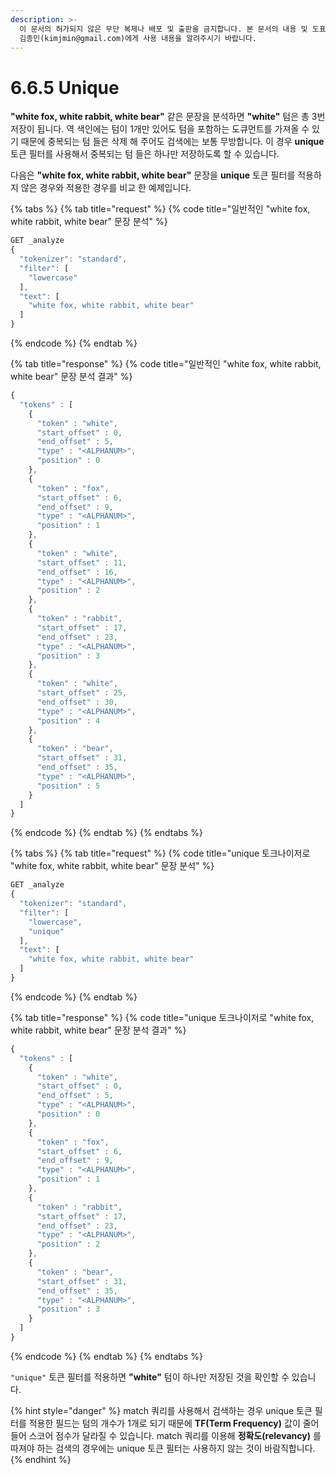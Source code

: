 ```yaml
---
description: >-
  이 문서의 허가되지 않은 무단 복제나 배포 및 출판을 금지합니다. 본 문서의 내용 및 도표 등을 인용하고자 하는 경우 출처를 명시하고
  김종민(kimjmin@gmail.com)에게 사용 내용을 알려주시기 바랍니다.
---
```


# 6.6.5 Unique

&#x20; **"white fox, white rabbit, white bear"** 같은 문장을 분석하면 **"white"** 텀은 총 3번 저장이 됩니다. 역 색인에는 텀이 1개만 있어도 텀을 포함하는 도큐먼트를 가져올 수 있기 때문에 중복되는 텀 들은 삭제 해 주어도 검색에는 보통 무방합니다. 이 경우 **unique** 토큰 필터를 사용해서 중복되는 텀 들은 하나만 저장하도록 할 수 있습니다.&#x20;

&#x20; 다음은 **"white fox, white rabbit, white bear"** 문장을 **unique** 토큰 필터를 적용하지 않은 경우와 적용한 경우를 비교 한 예제입니다.

{% tabs %}
{% tab title="request" %}
{% code title="일반적인 "white fox, white rabbit, white bear" 문장 분석" %}
```javascript
GET _analyze
{
  "tokenizer": "standard",
  "filter": [
    "lowercase"
  ],
  "text": [
    "white fox, white rabbit, white bear"
  ]
}
```
{% endcode %}
{% endtab %}

{% tab title="response" %}
{% code title="일반적인 "white fox, white rabbit, white bear" 문장 분석 결과" %}
```javascript
{
  "tokens" : [
    {
      "token" : "white",
      "start_offset" : 0,
      "end_offset" : 5,
      "type" : "<ALPHANUM>",
      "position" : 0
    },
    {
      "token" : "fox",
      "start_offset" : 6,
      "end_offset" : 9,
      "type" : "<ALPHANUM>",
      "position" : 1
    },
    {
      "token" : "white",
      "start_offset" : 11,
      "end_offset" : 16,
      "type" : "<ALPHANUM>",
      "position" : 2
    },
    {
      "token" : "rabbit",
      "start_offset" : 17,
      "end_offset" : 23,
      "type" : "<ALPHANUM>",
      "position" : 3
    },
    {
      "token" : "white",
      "start_offset" : 25,
      "end_offset" : 30,
      "type" : "<ALPHANUM>",
      "position" : 4
    },
    {
      "token" : "bear",
      "start_offset" : 31,
      "end_offset" : 35,
      "type" : "<ALPHANUM>",
      "position" : 5
    }
  ]
}
```
{% endcode %}
{% endtab %}
{% endtabs %}

{% tabs %}
{% tab title="request" %}
{% code title="unique 토크나이저로 "white fox, white rabbit, white bear" 문장 분석" %}
```javascript
GET _analyze
{
  "tokenizer": "standard",
  "filter": [
    "lowercase",
    "unique"
  ],
  "text": [
    "white fox, white rabbit, white bear"
  ]
}
```
{% endcode %}
{% endtab %}

{% tab title="response" %}
{% code title="unique 토크나이저로 "white fox, white rabbit, white bear" 문장 분석 결과" %}
```javascript
{
  "tokens" : [
    {
      "token" : "white",
      "start_offset" : 0,
      "end_offset" : 5,
      "type" : "<ALPHANUM>",
      "position" : 0
    },
    {
      "token" : "fox",
      "start_offset" : 6,
      "end_offset" : 9,
      "type" : "<ALPHANUM>",
      "position" : 1
    },
    {
      "token" : "rabbit",
      "start_offset" : 17,
      "end_offset" : 23,
      "type" : "<ALPHANUM>",
      "position" : 2
    },
    {
      "token" : "bear",
      "start_offset" : 31,
      "end_offset" : 35,
      "type" : "<ALPHANUM>",
      "position" : 3
    }
  ]
}
```
{% endcode %}
{% endtab %}
{% endtabs %}

&#x20; `"unique"` 토큰 필터를 적용하면 **"white"** 텀이 하나만 저장된 것을 확인할 수 있습니다.

{% hint style="danger" %}
match 쿼리를 사용해서 검색하는 경우 unique 토큰 필터를 적용한 필드는 텀의 개수가 1개로 되기 때문에 **TF(Term Frequency)** 값이 줄어들어 스코어 점수가 달라질 수 있습니다. match 쿼리를 이용해 **정확도(relevancy)** 를 따져야 하는 검색의 경우에는 unique 토큰 필터는 사용하지 않는 것이 바람직합니다.
{% endhint %}
